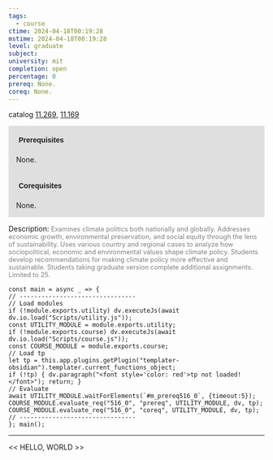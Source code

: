 ```yaml
---
tags:
  - course
ctime: 2024-04-18T00:19:28
mstime: 2024-04-18T00:19:28
level: graduate
subject: 
university: mit
completion: open
percentage: 0
prereq: None.
coreq: None.
---
```


catalog [11.269](http://student.mit.edu/catalog/m11b.html#11.269), [11.169](http://student.mit.edu/catalog/m11a.html#11.169)

<span style="display: block; padding: 15px; background-color: rgb(100, 100, 100, 0.2);"><font id="m_prereq516_0" style="display: block; font-family: Arial, sans-serif; font-weight: bold; padding: 5px">Prerequisites</font><br><span id="prereq516_0">None.</span></span>
<span style="display: block; padding: 15px; background-color: rgb(100, 100, 100, 0.2);"><font id="m_coreq516_0" style="display: block; font-family: Arial, sans-serif; font-weight: bold; padding: 5px">Corequisites</font><br><span id="coreq516_0">None.</span></span>

<font style="">Description:</font>
<font style="color: grey; font-size: 0.8rem;">Examines climate politics both nationally and globally. Addresses economic growth, environmental preservation, and social equity through the lens of sustainability. Uses various country and regional cases to analyze how sociopolitical, economic and environmental values shape climate policy. Students develop recommendations for making climate policy more effective and sustainable. Students taking graduate version complete additional assignments. Limited to 25.</font>

```dataviewjs
const main = async _ => {
// --------------------------------
// Load modules
if (!module.exports.utility) dv.executeJs(await dv.io.load("Scripts/utility.js"));
const UTILITY_MODULE = module.exports.utility;
if (!module.exports.course) dv.executeJs(await dv.io.load("Scripts/course.js"));
const COURSE_MODULE = module.exports.course;
// Load tp
let tp = this.app.plugins.getPlugin("templater-obsidian").templater.current_functions_object;
if (!tp) { dv.paragraph("<font style='color: red'>tp not loaded!</font>"); return; }
// Evaluate
await UTILITY_MODULE.waitForElements(`#m_prereq516_0`, {timeout:5});
COURSE_MODULE.evaluate_req("516_0", "prereq", UTILITY_MODULE, dv, tp);
COURSE_MODULE.evaluate_req("516_0", "coreq", UTILITY_MODULE, dv, tp);
// --------------------------------
}; main();
```

---

<< HELLO, WORLD >>
